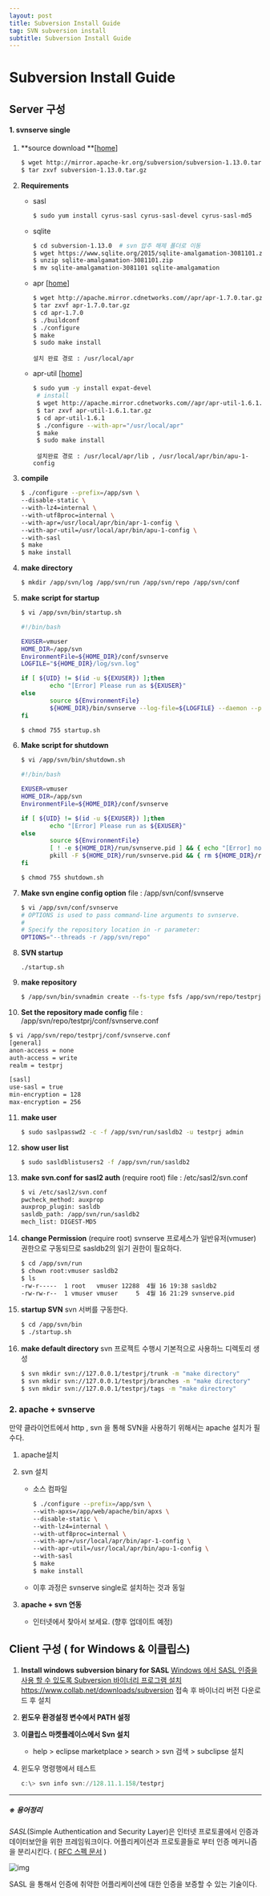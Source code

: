 ```yaml
---
layout: post
title: Subversion Install Guide
tag: SVN subversion install
subtitle: Subversion Install Guide
---
```


# Subversion Install Guide



## Server 구성

#### 1. svnserve single



1. **source download **[[home](http://subversion.apache.org/download.cgi)]
   
   ~~~bash
   $ wget http://mirror.apache-kr.org/subversion/subversion-1.13.0.tar.gz
   $ tar zxvf subversion-1.13.0.tar.gz
   ~~~
   
2. **Requirements**

   * sasl

     ~~~bash
     $ sudo yum install cyrus-sasl cyrus-sasl-devel cyrus-sasl-md5 
     ~~~

   * sqlite

     ~~~bash
     $ cd subversion-1.13.0  # svn 압추 해제 폴더로 이동
     $ wget https://www.sqlite.org/2015/sqlite-amalgamation-3081101.zip
     $ unzip sqlite-amalgamation-3081101.zip 
     $ mv sqlite-amalgamation-3081101 sqlite-amalgamation
     ~~~

   * apr [[home](https://apr.apache.org/download.cgi)]

     ~~~bash
     $ wget http://apache.mirror.cdnetworks.com//apr/apr-1.7.0.tar.gz
     $ tar zxvf apr-1.7.0.tar.gz
     $ cd apr-1.7.0
     $ ./buildconf
     $ ./configure
     $ make
     $ sudo make install
     ~~~

     ~~~
     설치 완료 경로 : /usr/local/apr
     ~~~

   * apr-util [[home](https://apr.apache.org/download.cgi)]

     ~~~bash
     $ sudo yum -y install expat-devel
      # install
      $ wget http://apache.mirror.cdnetworks.com//apr/apr-util-1.6.1.tar.gz
      $ tar zxvf apr-util-1.6.1.tar.gz
      $ cd apr-util-1.6.1
      $ ./configure --with-apr="/usr/local/apr"
      $ make
      $ sudo make install  
     ~~~
     ~~~
      설치완료 경로 : /usr/local/apr/lib , /usr/local/apr/bin/apu-1-config
     ~~~

3. **compile**

   ~~~bash
   $ ./configure --prefix=/app/svn \
   --disable-static \
   --with-lz4=internal \
   --with-utf8proc=internal \
   --with-apr=/usr/local/apr/bin/apr-1-config \
   --with-apr-util=/usr/local/apr/bin/apu-1-config \
   --with-sasl
   $ make
   $ make install
   ~~~
   
4. **make directory**

   ~~~bash
   $ mkdir /app/svn/log /app/svn/run /app/svn/repo /app/svn/conf
   ~~~

5. **make script for startup**

   ~~~bash
   $ vi /app/svn/bin/startup.sh
   
   #!/bin/bash
   
   EXUSER=vmuser
   HOME_DIR=/app/svn
   EnvironmentFile=${HOME_DIR}/conf/svnserve
   LOGFILE="${HOME_DIR}/log/svn.log"
   
   if [ ${UID} != $(id -u ${EXUSER}) ];then
           echo "[Error] Please run as ${EXUSER}"
   else
           source ${EnvironmentFile}
           ${HOME_DIR}/bin/svnserve --log-file=${LOGFILE} --daemon --pid-file=/app/svn/run/svnserve.pid ${OPTIONS} && echo "svnserve started!!" || echo "[Error] svnserve failed start!!"
   fi
   
   $ chmod 755 startup.sh
   ~~~

6. **Make script for shutdown**

   ~~~bash
   $ vi /app/svn/bin/shutdown.sh
   
   #!/bin/bash
   
   EXUSER=vmuser
   HOME_DIR=/app/svn
   EnvironmentFile=${HOME_DIR}/conf/svnserve
   
   if [ ${UID} != $(id -u ${EXUSER}) ];then
           echo "[Error] Please run as ${EXUSER}"
   else
           source ${EnvironmentFile}
           [ ! -e ${HOME_DIR}/run/svnserve.pid ] && { echo "[Error] no pid file,check already stoped" ; exit 1; }
           pkill -F ${HOME_DIR}/run/svnserve.pid && { rm ${HOME_DIR}/run/svnserve.pid ; echo "svnserve stoped!!"; } || echo "[Error] Can't shutdown svn process"
   fi
   
   $ chmod 755 shutdown.sh
   ~~~

7. **Make svn engine config option**
   file : /app/svn/conf/svnserve

   ~~~bash
   $ vi /app/svn/conf/svnserve
   # OPTIONS is used to pass command-line arguments to svnserve.
   #
   # Specify the repository location in -r parameter:
   OPTIONS="--threads -r /app/svn/repo"
   ~~~

8. **SVN startup**

   ~~~
   ./startup.sh
   ~~~

9. **make repository**

   ~~~bash
   $ /app/svn/bin/svnadmin create --fs-type fsfs /app/svn/repo/testprj
   ~~~

10. **Set the repository made config**
      file : /app/svn/repo/testprj/conf/svnserve.conf

   ~~~bash
   $ vi /app/svn/repo/testprj/conf/svnserve.conf
   [general]
   anon-access = none
   auth-access = write
   realm = testprj
   
   [sasl]
   use-sasl = true
   min-encryption = 128
   max-encryption = 256
   ~~~

11. **make user**

    ~~~bash
    $ sudo saslpasswd2 -c -f /app/svn/run/sasldb2 -u testprj admin
    ~~~

12. **show user list**

    ~~~bash
    $ sudo sasldblistusers2 -f /app/svn/run/sasldb2
    ~~~

13. **make svn.conf for sasl2 auth** (require root)
    file : /etc/sasl2/svn.conf

    ~~~bash
    $ vi /etc/sasl2/svn.conf
    pwcheck_method: auxprop
    auxprop_plugin: sasldb
    sasldb_path: /app/svn/run/sasldb2
    mech_list: DIGEST-MD5
    ~~~

14. **change Permission** (require root)
    svnserve 프로세스가 일반유저(vmuser)권한으로 구동되므로 sasldb2의 읽기 권한이 필요하다. 

    ~~~bash
    $ cd /app/svn/run
    $ chown root:vmuser sasldb2
    $ ls 
    -rw-r-----  1 root   vmuser 12288  4월 16 19:38 sasldb2
    -rw-rw-r--  1 vmuser vmuser     5  4월 16 21:29 svnserve.pid
    ~~~

15. **startup SVN**
    svn 서버를 구동한다.

    ~~~bash
    $ cd /app/svn/bin
    $ ./startup.sh
    ~~~

16. **make default directory** 
    svn 프로젝트 수행시 기본적으로 사용하느 디렉토리 생성

    ~~~bash
    $ svn mkdir svn://127.0.0.1/testprj/trunk -m "make directory"
    $ svn mkdir svn://127.0.0.1/testprj/branches -m "make directory"
    $ svn mkdir svn://127.0.0.1/testprj/tags -m "make directory"
    ~~~



### 2. apache + svnserve

만약 클라이언트에서 http , svn 을 통해 SVN을 사용하기 위해서는 apache 설치가 필수다.

1. apache설치

2. svn 설치 

   - 소스 컴파일

     ~~~bash
     $ ./configure --prefix=/app/svn \
     --with-apxs=/app/web/apache/bin/apxs \
     --disable-static \
     --with-lz4=internal \
     --with-utf8proc=internal \
     --with-apr=/usr/local/apr/bin/apr-1-config \
     --with-apr-util=/usr/local/apr/bin/apu-1-config \
     --with-sasl
     $ make
     $ make install
     ~~~

   - 이후 과정은 svnserve single로 설치하는 것과 동일

3. **apache + svn 연동**

   * 인터넷에서 찾아서 보세요. (향후 업데이트 예정)







## Client 구성 ( for Windows & 이클립스)

1. **Install windows subversion binary for SASL**
   [Windows 에서 SASL 인증을 사용 할 수 있도록 Subversion 바이너리 프로그램 설치](http://subclipse.tigris.org/wiki/JavaHL#head-21ee92263236d28f7c0f5fcfd412d90f4d36ac7c)
   https://www.collab.net/downloads/subversion 접속 후 바이너리 버전 다운로드 후 설치 

2. **윈도우 환경설정 변수에서 PATH 설정** 

3. **이클립스 마켓플레이스에서 Svn 설치**

   * help > eclipse marketplace > search > svn 검색 > subclipse 설치 

4. 윈도우 명령행에서 테스트

   ~~~powershell
   c:\> svn info svn://128.11.1.158/testprj
   ~~~

   

















-----

##### ※ 용어정리

*SASL*(Simple Authentication and Security Layer)은 인터넷 프로토콜에서 인증과 데이터보안을 위한 프레임워크이다. 어플리케이션과 프로토콜들로 부터 인증 메커니즘을 분리시킨다.  ( [RFC 스펙 문서](https://tools.ietf.org/html/rfc4422) )

![img](https://k.kakaocdn.net/dn/eOuhNa/btqxyMvRxaV/PXho3SVaXnfx1rCs5zSKt0/img.png)

SASL 을 통해서 인증에 취약한 어플리케이션에 대한 인증을 보증할 수 있는 기술이다.

